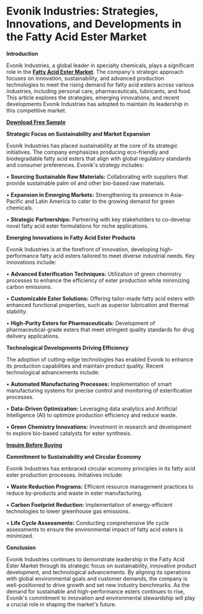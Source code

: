 # Evonik Industries: Strategies, Innovations, and Developments in the Fatty Acid Ester Market

**Introduction**

Evonik Industries, a global leader in specialty chemicals, plays a significant role in the **[Fatty Acid Ester Market](https://www.nextmsc.com/report/fatty-acid-esters-market)**. The company's strategic approach focuses on innovation, sustainability, and advanced production technologies to meet the rising demand for fatty acid esters across various industries, including personal care, pharmaceuticals, lubricants, and food. This article explores the strategies, emerging innovations, and recent developments Evonik Industries has adopted to maintain its leadership in this competitive market.

**[Download Free Sample](https://www.nextmsc.com/fatty-acid-esters-market/request-sample)**

**Strategic Focus on Sustainability and Market Expansion**

Evonik Industries has placed sustainability at the core of its strategic initiatives. The company emphasizes producing eco-friendly and biodegradable fatty acid esters that align with global regulatory standards and consumer preferences. Evonik's strategy includes:

•	**Sourcing Sustainable Raw Materials:** Collaborating with suppliers that provide sustainable palm oil and other bio-based raw materials.

•	**Expansion in Emerging Markets:** Strengthening its presence in Asia-Pacific and Latin America to cater to the growing demand for green chemicals.

•	**Strategic Partnerships:** Partnering with key stakeholders to co-develop novel fatty acid ester formulations for niche applications.

**Emerging Innovations in Fatty Acid Ester Products**

Evonik Industries is at the forefront of innovation, developing high-performance fatty acid esters tailored to meet diverse industrial needs. Key innovations include:

•	**Advanced Esterification Techniques:** Utilization of green chemistry processes to enhance the efficiency of ester production while minimizing carbon emissions.

•	**Customizable Ester Solutions:** Offering tailor-made fatty acid esters with enhanced functional properties, such as superior lubrication and thermal stability.

•	**High-Purity Esters for Pharmaceuticals:** Development of pharmaceutical-grade esters that meet stringent quality standards for drug delivery applications.

**Technological Developments Driving Efficiency**

The adoption of cutting-edge technologies has enabled Evonik to enhance its production capabilities and maintain product quality. Recent technological advancements include:

•	**Automated Manufacturing Processes:** Implementation of smart manufacturing systems for precise control and monitoring of esterification processes.

•	**Data-Driven Optimization:** Leveraging data analytics and Artificial Intelligence (AI) to optimize production efficiency and reduce waste.

•	**Green Chemistry Innovations:** Investment in research and development to explore bio-based catalysts for ester synthesis.

**[Inquire Before Buying](https://www.nextmsc.com/fatty-acid-esters-market/inquire-before-buying)** 

**Commitment to Sustainability and Circular Economy**

Evonik Industries has embraced circular economy principles in its fatty acid ester production processes. Initiatives include:

•	**Waste Reduction Programs:** Efficient resource management practices to reduce by-products and waste in ester manufacturing.

•	**Carbon Footprint Reduction:** Implementation of energy-efficient technologies to lower greenhouse gas emissions.

•	**Life Cycle Assessments:** Conducting comprehensive life cycle assessments to ensure the environmental impact of fatty acid esters is minimized.

**Conclusion**

Evonik Industries continues to demonstrate leadership in the Fatty Acid Ester Market through its strategic focus on sustainability, innovative product development, and technological advancements. By aligning its operations with global environmental goals and customer demands, the company is well-positioned to drive growth and set new industry benchmarks. As the demand for sustainable and high-performance esters continues to rise, Evonik's commitment to innovation and environmental stewardship will play a crucial role in shaping the market's future.
